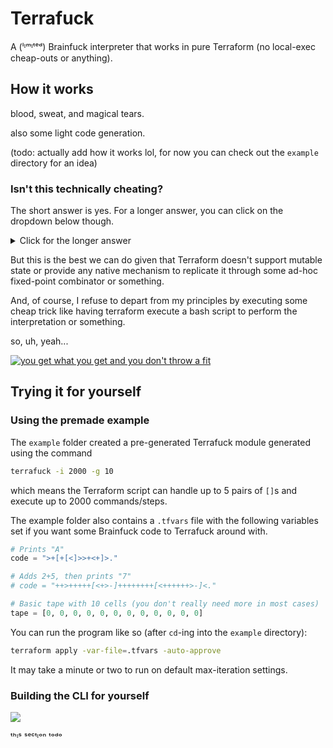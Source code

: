 # Terrafuck

A (ˡᶦᵐᶦᵗᵉᵈ) Brainfuck interpreter that works in pure Terraform (no local-exec cheap-outs or anything).

## How it works

blood, sweat, and magical tears.

also some light code generation.

(todo: actually add how it works lol, for now you can check out the `example` directory for an idea)

### Isn't this technically cheating?

The short answer is yes. For a longer answer, you can click on the dropdown below though.

<details>
<summary>Click for the longer answer</summary>
<br>
yeah.
</details>

But this is the best we can do given that Terraform doesn't support mutable state or provide any
native mechanism to replicate it through some ad-hoc fixed-point combinator or something.

And, of course, I refuse to depart from my principles by executing some cheap trick like having terraform
execute a bash script to perform the interpretation or something.

so, uh, yeah...

[![you get what you get and you don't throw a fit](https://img.youtube.com/vi/b7OWjCaW-mw/0.jpg)](https://www.youtube.com/watch?v=b7OWjCaW-mw)

## Trying it for yourself

### Using the premade example

The `example` folder created a pre-generated Terrafuck module generated using the command

```sh
terrafuck -i 2000 -g 10
```

which means the Terraform script can handle up to 5 pairs of `[]`s and execute up to 2000 commands/steps.

The example folder also contains a `.tfvars` file with the following variables set if you want some Brainfuck code to Terrafuck around with.

```tfvars
# Prints "A"
code = ">+[+[<]>>+<+]>."

# Adds 2+5, then prints "7"
# code = "++>+++++[<+>-]++++++++[<++++++>-]<."

# Basic tape with 10 cells (you don't really need more in most cases)
tape = [0, 0, 0, 0, 0, 0, 0, 0, 0, 0, 0, 0]
```

You can run the program like so (after `cd`-ing into the `example` directory):

```sh
terraform apply -var-file=.tfvars -auto-approve
```

It may take a minute or two to run on default max-iteration settings.

### Building the CLI for yourself

![](https://media1.tenor.com/m/LUOHdYdROZQAAAAC/just-do-it-shia-la-beouf.gif)

ᵗʰᶦˢ ˢᵉᶜᵗᶦᵒⁿ ᵗᵒᵈᵒ

